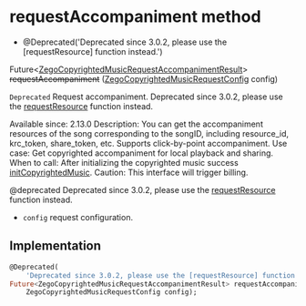 


# requestAccompaniment method







- @Deprecated(&#39;Deprecated since 3.0.2, please use the [requestResource] function instead.&#39;)

Future&lt;[ZegoCopyrightedMusicRequestAccompanimentResult](../../zego_uikit_prebuilt_live_audio_room/ZegoCopyrightedMusicRequestAccompanimentResult-class.md)> ~~requestAccompaniment~~
([ZegoCopyrightedMusicRequestConfig](../../zego_uikit_prebuilt_live_audio_room/ZegoCopyrightedMusicRequestConfig-class.md) config)





<p><code>Deprecated</code> Request accompaniment. Deprecated since 3.0.2, please use the <a href="../../zego_uikit_prebuilt_live_audio_room/ZegoCopyrightedMusic/requestResource.md">requestResource</a> function instead.</p>
<p>Available since: 2.13.0
Description: You can get the accompaniment resources of the song corresponding to the songID, including resource_id, krc_token, share_token, etc. Supports click-by-point accompaniment.
Use case: Get copyrighted accompaniment for local playback and sharing.
When to call: After initializing the copyrighted music success <a href="../../zego_uikit_prebuilt_live_audio_room/ZegoCopyrightedMusic/initCopyrightedMusic.md">initCopyrightedMusic</a>.
Caution: This interface will trigger billing.</p>
<p>@deprecated Deprecated since 3.0.2, please use the <a href="../../zego_uikit_prebuilt_live_audio_room/ZegoCopyrightedMusic/requestResource.md">requestResource</a> function instead.</p>
<ul>
<li><code>config</code> request configuration.</li>
</ul>



## Implementation

```dart
@Deprecated(
    'Deprecated since 3.0.2, please use the [requestResource] function instead.')
Future<ZegoCopyrightedMusicRequestAccompanimentResult> requestAccompaniment(
    ZegoCopyrightedMusicRequestConfig config);
```







